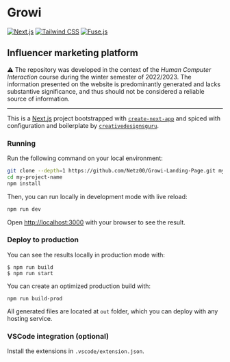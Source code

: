 # Growi

[![Next.js](https://img.shields.io/badge/Next.Js-13-blue?style=for-the-badge)](https://nextjs.org/) 
[![Tailwind CSS](https://img.shields.io/badge/Tailwind%20CSS-3.2-blue?style=for-the-badge)](https://tailwindcss.com/) 
[![Fuse.js](https://img.shields.io/badge/Fuse.js-6.6.2-blue?style=for-the-badge)](https://fusejs.io/) 

## Influencer marketing platform
⚠️ The repository was developed in the context of the *Human Computer Interaction* course during the winter semester of 2022/2023. The information presented on the website is predominantly generated and lacks substantive significance, and thus should not be considered a reliable source of information.

---

This is a [Next.js](https://nextjs.org/) project bootstrapped with [`create-next-app`](https://github.com/vercel/next.js/tree/canary/packages/create-next-app) and spiced with configuration and boilerplate by [`creativedesignsguru`](https://creativedesignsguru.com).

### Running

Run the following command on your local environment:

```bash
git clone --depth=1 https://github.com/Netz00/Growi-Landing-Page.git my-project-name
cd my-project-name
npm install
```

Then, you can run locally in development mode with live reload:

```bash
npm run dev
```

Open [http://localhost:3000](http://localhost:3000) with your browser to see the result.

### Deploy to production

You can see the results locally in production mode with:

```
$ npm run build
$ npm run start
```

You can create an optimized production build with:

```
npm run build-prod
```

All generated files are located at `out` folder, which you can deploy with any hosting service.

### VSCode integration (optional)

Install the extensions in `.vscode/extension.json`.
